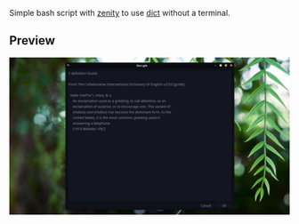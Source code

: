 Simple bash script with [zenity](https://gitlab.gnome.org/GNOME/zenity) to use [dict](https://sourceforge.net/projects/dict/) without a terminal.
## Preview
![preview](/preview.jpg)
